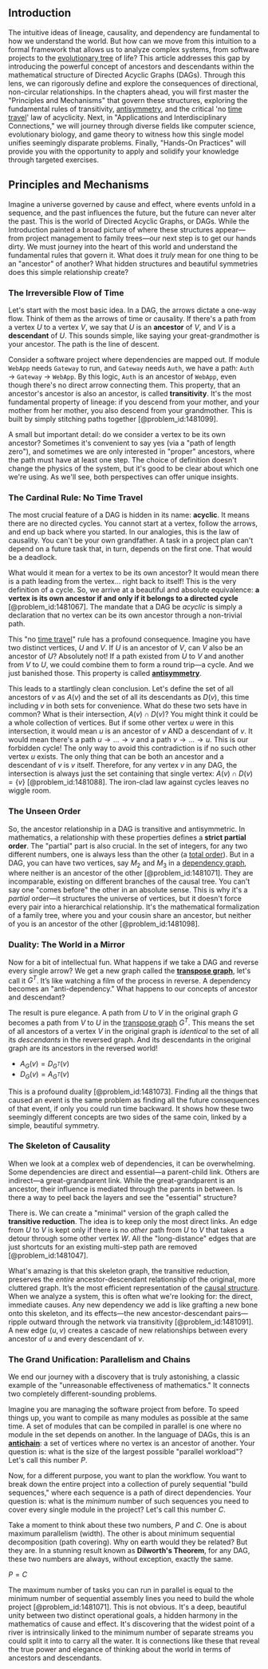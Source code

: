 ## Introduction
The intuitive ideas of lineage, causality, and dependency are fundamental to how we understand the world. But how can we move from this intuition to a formal framework that allows us to analyze complex systems, from software projects to the [evolutionary tree](@article_id:141805) of life? This article addresses this gap by introducing the powerful concept of ancestors and descendants within the mathematical structure of Directed Acyclic Graphs (DAGs). Through this lens, we can rigorously define and explore the consequences of directional, non-circular relationships. In the chapters ahead, you will first master the "Principles and Mechanisms" that govern these structures, exploring the fundamental rules of transitivity, [antisymmetry](@article_id:261399), and the critical 'no [time travel](@article_id:187883)' law of acyclicity. Next, in "Applications and Interdisciplinary Connections," we will journey through diverse fields like computer science, evolutionary biology, and game theory to witness how this single model unifies seemingly disparate problems. Finally, "Hands-On Practices" will provide you with the opportunity to apply and solidify your knowledge through targeted exercises.

## Principles and Mechanisms

Imagine a universe governed by cause and effect, where events unfold in a sequence, and the past influences the future, but the future can never alter the past. This is the world of Directed Acyclic Graphs, or DAGs. While the Introduction painted a broad picture of where these structures appear—from project management to family trees—our next step is to get our hands dirty. We must journey into the heart of this world and understand the fundamental rules that govern it. What does it *truly* mean for one thing to be an "ancestor" of another? What hidden structures and beautiful symmetries does this simple relationship create?

### The Irreversible Flow of Time

Let's start with the most basic idea. In a DAG, the arrows dictate a one-way flow. Think of them as the arrows of time or causality. If there's a path from a vertex $U$ to a vertex $V$, we say that $U$ is an **ancestor** of $V$, and $V$ is a **descendant** of $U$. This sounds simple, like saying your great-grandmother is your ancestor. The path is the line of descent.

Consider a software project where dependencies are mapped out. If module `WebApp` needs `Gateway` to run, and `Gateway` needs `Auth`, we have a path: `Auth` $\to$ `Gateway` $\to$ `WebApp`. By this logic, `Auth` is an ancestor of `WebApp`, even though there's no direct arrow connecting them. This property, that an ancestor's ancestor is also an ancestor, is called **transitivity**. It's the most fundamental property of lineage: if you descend from your mother, and your mother from her mother, you also descend from your grandmother. This is built by simply stitching paths together [@problem_id:1481099].

A small but important detail: do we consider a vertex to be its own ancestor? Sometimes it's convenient to say yes (via a "path of length zero"), and sometimes we are only interested in "proper" ancestors, where the path must have at least one step. The choice of definition doesn't change the physics of the system, but it's good to be clear about which one we're using. As we'll see, both perspectives can offer unique insights.

### The Cardinal Rule: No Time Travel

The most crucial feature of a DAG is hidden in its name: **acyclic**. It means there are no directed cycles. You cannot start at a vertex, follow the arrows, and end up back where you started. In our analogies, this is the law of causality. You can't be your own grandfather. A task in a project plan can't depend on a future task that, in turn, depends on the first one. That would be a deadlock.

What would it mean for a vertex to be its own ancestor? It would mean there is a path leading from the vertex... right back to itself! This is the very definition of a cycle. So, we arrive at a beautiful and absolute equivalence: **a vertex is its own ancestor if and only if it belongs to a directed cycle** [@problem_id:1481067]. The mandate that a DAG be *acyclic* is simply a declaration that no vertex can be its own ancestor through a non-trivial path.

This "no [time travel](@article_id:187883)" rule has a profound consequence. Imagine you have two distinct vertices, $U$ and $V$. If $U$ is an ancestor of $V$, can $V$ also be an ancestor of $U$? Absolutely not! If a path existed from $U$ to $V$ and another from $V$ to $U$, we could combine them to form a round trip—a cycle. And we just banished those. This property is called **[antisymmetry](@article_id:261399)**.

This leads to a startlingly clean conclusion. Let's define the set of all ancestors of $v$ as $A(v)$ and the set of all its descendants as $D(v)$, this time including $v$ in both sets for convenience. What do these two sets have in common? What is their intersection, $A(v) \cap D(v)$? You might think it could be a whole collection of vertices. But if some other vertex $u$ were in this intersection, it would mean $u$ is an ancestor of $v$ AND a descendant of $v$. It would mean there's a path $u \to \dots \to v$ and a path $v \to \dots \to u$. This is our forbidden cycle! The only way to avoid this contradiction is if no such other vertex $u$ exists. The only thing that can be both an ancestor and a descendant of $v$ is $v$ itself. Therefore, for any vertex $v$ in any DAG, the intersection is always just the set containing that single vertex: $A(v) \cap D(v)=\{v\}$ [@problem_id:1481088]. The iron-clad law against cycles leaves no wiggle room.

### The Unseen Order

So, the ancestor relationship in a DAG is transitive and antisymmetric. In mathematics, a relationship with these properties defines a **strict partial order**. The "partial" part is also crucial. In the set of integers, for any two different numbers, one is always less than the other (a [total order](@article_id:146287)). But in a DAG, you can have two vertices, say $M_2$ and $M_3$ in a [dependency graph](@article_id:274723), where neither is an ancestor of the other [@problem_id:1481071]. They are incomparable, existing on different branches of the causal tree. You can't say one "comes before" the other in an absolute sense. This is why it's a *partial* order—it structures the universe of vertices, but it doesn't force every pair into a hierarchical relationship. It's the mathematical formalization of a family tree, where you and your cousin share an ancestor, but neither of you is an ancestor of the other [@problem_id:1481098].

### Duality: The World in a Mirror

Now for a bit of intellectual fun. What happens if we take a DAG and reverse every single arrow? We get a new graph called the **[transpose graph](@article_id:261182)**, let's call it $G^T$. It’s like watching a film of the process in reverse. A dependency becomes an "anti-dependency." What happens to our concepts of ancestor and descendant?

The result is pure elegance. A path from $U$ to $V$ in the original graph $G$ becomes a path from $V$ to $U$ in the [transpose graph](@article_id:261182) $G^T$. This means the set of all ancestors of a vertex $V$ in the original graph is *identical* to the set of all its *descendants* in the reversed graph. And its descendants in the original graph are its ancestors in the reversed world!
- $A_G(v) = D_{G^T}(v)$
- $D_G(v) = A_{G^T}(v)$

This is a profound duality [@problem_id:1481073]. Finding all the things that caused an event is the same problem as finding all the future consequences of that event, if only you could run time backward. It shows how these two seemingly different concepts are two sides of the same coin, linked by a simple, beautiful symmetry.

### The Skeleton of Causality

When we look at a complex web of dependencies, it can be overwhelming. Some dependencies are direct and essential—a parent-child link. Others are indirect—a great-grandparent link. While the great-grandparent is an ancestor, their influence is mediated through the parents in between. Is there a way to peel back the layers and see the "essential" structure?

There is. We can create a "minimal" version of the graph called the **transitive reduction**. The idea is to keep only the most direct links. An edge from $U$ to $V$ is kept only if there is no *other* path from $U$ to $V$ that takes a detour through some other vertex $W$. All the "long-distance" edges that are just shortcuts for an existing multi-step path are removed [@problem_id:1481047].

What's amazing is that this skeleton graph, the transitive reduction, preserves the *entire* ancestor-descendant relationship of the original, more cluttered graph. It’s the most efficient representation of the [causal structure](@article_id:159420). When we analyze a system, this is often what we're looking for: the direct, immediate causes. Any new dependency we add is like grafting a new bone onto this skeleton, and its effects—the new ancestor-descendant pairs—ripple outward through the network via transitivity [@problem_id:1481091]. A new edge $(u,v)$ creates a cascade of new relationships between every ancestor of $u$ and every descendant of $v$.

### The Grand Unification: Parallelism and Chains

We end our journey with a discovery that is truly astonishing, a classic example of the "unreasonable effectiveness of mathematics." It connects two completely different-sounding problems.

Imagine you are managing the software project from before. To speed things up, you want to compile as many modules as possible at the same time. A set of modules that can be compiled in parallel is one where no module in the set depends on another. In the language of DAGs, this is an **[antichain](@article_id:272503)**: a set of vertices where no vertex is an ancestor of another. Your question is: what is the size of the largest possible "parallel workload"? Let's call this number $P$.

Now, for a different purpose, you want to plan the workflow. You want to break down the entire project into a collection of purely sequential "build sequences," where each sequence is a path of direct dependencies. Your question is: what is the *minimum* number of such sequences you need to cover every single module in the project? Let's call this number $C$.

Take a moment to think about these two numbers, $P$ and $C$. One is about maximum parallelism (width). The other is about minimum sequential decomposition (path covering). Why on earth would they be related? But they are. In a stunning result known as **Dilworth's Theorem**, for any DAG, these two numbers are always, without exception, exactly the same.

$P = C$

The maximum number of tasks you can run in parallel is equal to the minimum number of sequential assembly lines you need to build the whole project [@problem_id:1481071]. This is not obvious. It's a deep, beautiful unity between two distinct operational goals, a hidden harmony in the mathematics of cause and effect. It's discovering that the widest point of a river is intrinsically linked to the minimum number of separate streams you could split it into to carry all the water. It is connections like these that reveal the true power and elegance of thinking about the world in terms of ancestors and descendants.